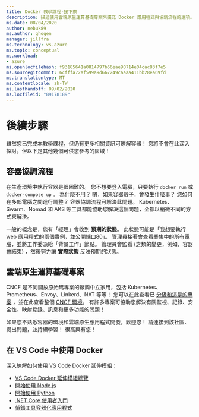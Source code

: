 ```yaml
---
title: Docker 教學課程-接下來
description: 描述使用雲端原生運算基礎專案來擴充 Docker 應用程式與協調流程的選項。
ms.date: 08/04/2020
author: nebuk89
ms.author: ghogen
manager: jillfra
ms.technology: vs-azure
ms.topic: conceptual
ms.workload:
- azure
ms.openlocfilehash: f93185641a0814797b66eae90714e04cac83f7e5
ms.sourcegitcommit: 6cfffa72af599a9d667249caaaa411bb28ea69fd
ms.translationtype: MT
ms.contentlocale: zh-TW
ms.lasthandoff: 09/02/2020
ms.locfileid: "89178189"
---
```

# <a name="whats-next"></a>後續步驟

雖然您已完成本教學課程，但仍有更多相關資訊可瞭解容器！
您將不會在此深入探討，但以下是其他幾個可供您參考的區域！

## <a name="container-orchestration"></a>容器協調流程

在生產環境中執行容器是很困難的。 您不想要登入電腦，只要執行 `docker run` 或 `docker-compose up` 。 為什麼不用？ 嗯，如果容器骰子，會發生什麼事？ 您如何在多部電腦之間進行調整？ 容器協調流程可解決此問題。 Kubernetes、Swarm、Nomad 和 AKS 等工具都能協助您解決這個問題，全都以稍微不同的方式來解決。

一般的概念是，您有「經理」會收到 **預期的狀態**。 此狀態可能是「我想要執行 web 應用程式的兩個實例，並公開端口80」。 管理員接著會查看叢集中的所有電腦，並將工作委派給「背景工作」節點。 管理員會監看 (之類的變更，例如，容器會結束) ，然後努力讓 **實際狀態** 反映預期的狀態。

## <a name="cloud-native-computing-foundation-projects"></a>雲端原生運算基礎專案

CNCF 是不同開放原始碼專案的廠商中立家用，包括 Kubernetes、Prometheus、Envoy、Linkerd、NAT 等等！ 您可以在此查看已 [分級和這是的專案](https://www.cncf.io/projects/) ，並在此查看整個 [CNCF 環境](https://landscape.cncf.io/)。 有許多專案可協助您解決有關監視、記錄、安全性、映射登錄、訊息和更多功能的問題！

如果您不熟悉容器的環境和雲端原生應用程式開發，歡迎您！ 請連接到該社區、提出問題，並持續學習！ 很高興有您！

## <a name="working-with-docker-in-vs-code"></a>在 VS Code 中使用 Docker

深入瞭解如何使用 VS Code Docker 延伸模組：

- [VS Code Docker 延伸模組總覽](https://code.visualstudio.com/docs/containers/overview)
- [開始使用 Node.js](https://code.visualstudio.com/docs/containers/quickstart-node)
- [開始使用 Python](https://code.visualstudio.com/docs/containers/quickstart-python)
- [.NET Core 使用者入門](https://code.visualstudio.com/docs/containers/quickstart-aspnet-core)
- [偵錯工具容器化應用程式](https://code.visualstudio.com/docs/containers/debug-common)
